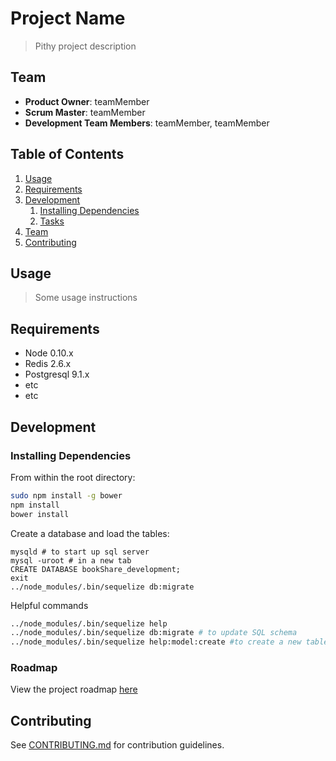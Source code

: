 # Project Name

> Pithy project description

## Team

  - __Product Owner__: teamMember
  - __Scrum Master__: teamMember
  - __Development Team Members__: teamMember, teamMember

## Table of Contents

1. [Usage](#Usage)
1. [Requirements](#requirements)
1. [Development](#development)
    1. [Installing Dependencies](#installing-dependencies)
    1. [Tasks](#tasks)
1. [Team](#team)
1. [Contributing](#contributing)

## Usage

> Some usage instructions

## Requirements

- Node 0.10.x
- Redis 2.6.x
- Postgresql 9.1.x
- etc
- etc

## Development

### Installing Dependencies

From within the root directory:

```sh
sudo npm install -g bower
npm install
bower install
```

Create a database and load the tables:

```
mysqld # to start up sql server
mysql -uroot # in a new tab
CREATE DATABASE bookShare_development;
exit
../node_modules/.bin/sequelize db:migrate
```

Helpful commands
```sh
../node_modules/.bin/sequelize help
../node_modules/.bin/sequelize db:migrate # to update SQL schema
../node_modules/.bin/sequelize help:model:create #to create a new table
```

### Roadmap

View the project roadmap [here](LINK_TO_PROJECT_ISSUES)


## Contributing

See [CONTRIBUTING.md](CONTRIBUTING.md) for contribution guidelines.
